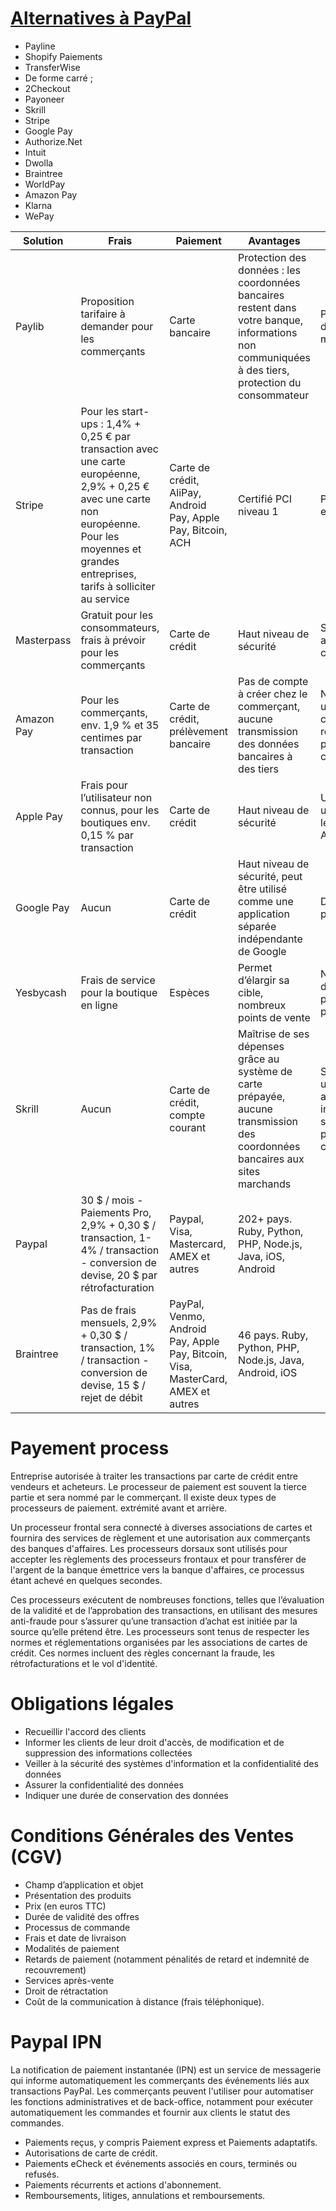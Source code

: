 # [Alternatives à PayPal](https://ecommerce-platforms.com/fr/articles/paypal-alternatives)
* Payline
* Shopify Paiements
* TransferWise
* De forme carré ;
* 2Checkout
* Payoneer
* Skrill
* Stripe
* Google Pay
* Authorize.Net
* Intuit
* Dwolla
* Braintree
* WorldPay
* Amazon Pay
* Klarna
* WePay

Solution |	Frais |	Paiement |	Avantages	 | Inconvénients
------------ | ------------- | ------------- | ------------- | -------------
Paylib | Proposition tarifaire à demander pour les commerçants |	Carte bancaire |	Protection des données : les coordonnées bancaires restent dans votre banque, informations non communiquées à des tiers, protection du consommateur |	Proposé par peu de sites marchands
Stripe |	Pour les start-ups : 1,4% + 0,25 € par transaction avec une carte européenne, 2,9% + 0,25 € avec une carte non européenne. Pour les moyennes et grandes entreprises, tarifs à solliciter au service |	Carte de crédit, AliPay, Android Pay, Apple Pay, Bitcoin, ACH |	Certifié PCI niveau 1 |	Partie de Stripe en anglais
Masterpass |	Gratuit pour les consommateurs, frais à prévoir pour les commerçants |	Carte de crédit |	Haut niveau de sécurité |	Seulement accessible avec carte de crédit
Amazon Pay |	Pour les commerçants, env. 1,9 % et 35 centimes par transaction |	Carte de crédit, prélèvement bancaire |	Pas de compte à créer chez le commerçant, aucune transmission des données bancaires à des tiers |	Ne peut être utilisé qu’avec un compte Amazon, réserves sur la protection des consommateurs
Apple Pay |	Frais pour l’utilisateur non connus, pour les boutiques env. 0,15 % par transaction |	Carte de crédit |	Haut niveau de sécurité |	Uniquement utilisable avec les produits Apple
Google Pay |	Aucun |	Carte de crédit |	Haut niveau de sécurité, peut être utilisé comme une application séparée indépendante de Google |	Déploiement prévu fin 2018
Yesbycash |	Frais de service pour la boutique en ligne |	Espèces |	Permet d’élargir sa cible, nombreux points de vente |	Nécessité de se déplacer à un point de paiement
Skrill |	Aucun |	Carte de crédit, compte courant |	 Maîtrise de ses dépenses grâce au système de carte prépayée, aucune transmission des coordonnées bancaires aux sites marchands |	Service peu utilisé, annulation impossible, frais supplémentaires pour les services complémentaires
Paypal |	30 $ / mois - Paiements Pro, 2,9% + 0,30 $ / transaction, 1-4% / transaction - conversion de devise, 20 $ par rétrofacturation |	Paypal, Visa, Mastercard, AMEX et autres |	202+ pays. Ruby, Python, PHP, Node.js, Java, iOS, Android |
Braintree |	Pas de frais mensuels, 2,9% + 0,30 $ / transaction, 1% / transaction - conversion de devise, 15 $ / rejet de débit |	PayPal, Venmo, Android Pay, Apple Pay, Bitcoin, Visa, MasterCard, AMEX et autres |	46 pays. Ruby, Python, PHP, Node.js, Java, Android, iOS |	 

# Payement process
Entreprise autorisée à traiter les transactions par carte de crédit entre vendeurs et acheteurs. Le processeur de paiement est souvent la tierce partie et sera nommé par le commerçant. Il existe deux types de processeurs de paiement. extrémité avant et arrière.

Un processeur frontal sera connecté à diverses associations de cartes et fournira des services de règlement et une autorisation aux commerçants des banques d'affaires. Les processeurs dorsaux sont utilisés pour accepter les règlements des processeurs frontaux et pour transférer de l'argent de la banque émettrice vers la banque d'affaires, ce processus étant achevé en quelques secondes.

Ces processeurs exécutent de nombreuses fonctions, telles que l’évaluation de la validité et de l’approbation des transactions, en utilisant des mesures anti-fraude pour s’assurer qu’une transaction d’achat est initiée par la source qu’elle prétend être. Les processeurs sont tenus de respecter les normes et réglementations organisées par les associations de cartes de crédit. Ces normes incluent des règles concernant la fraude, les rétrofacturations et le vol d'identité.

# Obligations légales
* Recueillir l'accord des clients
* Informer les clients de leur droit d'accès, de modification et de suppression des informations collectées
* Veiller à la sécurité des systèmes d'information et la confidentialité des données
* Assurer la confidentialité des données
* Indiquer une durée de conservation des données

# Conditions Générales des Ventes (CGV)
* Champ d’application et objet
* Présentation des produits
* Prix (en euros TTC) 
* Durée de validité des offres
* Processus de commande
* Frais et date de livraison 
* Modalités de paiement 
* Retards de paiement (notamment pénalités de retard et indemnité de recouvrement)
* Services après-vente 
* Droit de rétractation 
* Coût de la communication à distance (frais téléphonique).

# Paypal IPN
La notification de paiement instantanée (IPN) est un service de messagerie qui informe automatiquement les commerçants des événements liés aux transactions PayPal. Les commerçants peuvent l'utiliser pour automatiser les fonctions administratives et de back-office, notamment pour exécuter automatiquement les commandes et fournir aux clients le statut des commandes.
* Paiements reçus, y compris Paiement express et Paiements adaptatifs.
* Autorisations de carte de crédit.
* Paiements eCheck et événements associés en cours, terminés ou refusés.
* Paiements récurrents et actions d'abonnement.
* Remboursements, litiges, annulations et remboursements.
